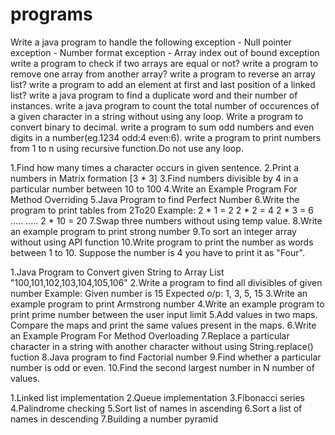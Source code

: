 # programs


Write a java program to handle the following exception
    - Null pointer exception
    - Number format exception
    - Array index out of bound exception
write a program to check if two arrays are equal or not?
write a program to remove one array from another array?
write a program to reverse an array list?
write a program to add an element at first and last position of a linked list?
write a java program to find a duplicate word and their number of instances.
write a java program to count the total number of occurences of a given character in a string without using any loop.
Write a program to convert binary to decimal.
write a program to sum odd numbers and even digits in a number(eg.1234 odd:4 even:6).
write a program to print numbers from 1 to n using recursive function.Do not use any loop.


1.Find how many times a character occurs in given sentence.
2.Print a numbers in Matrix formation [3 * 3]
3.Find numbers divisible by 4 in a particular number between 10 to 100
4.Write an Example Program For Method Overriding
5.Java Program to find Perfect Number
6.Write the program to print tables from 2To20
   Example: 2 * 1 = 2
            2 * 2 = 4
            2 * 3 = 6
            .....
            .....
            2 * 10 = 20
7.Swap three numbers without using temp value.
8.Write an example program to print strong number
9.To sort an integer array without using API function
10.Write program to print the number as words between 1 to 10. Suppose the number is 4 you have to print it as "Four".


1.Java Program to Convert given String to Array List "100,101,102,103,104,105,106"
2.Write a program to find all divisibles of given number
    Example: Given number is 15
    Expected o/p: 1, 3, 5, 15
3.Write an example program to print Armstrong number
4.Write an example program to print prime number between the user input limit
5.Add values in two maps. Compare the maps and print the same values present in the maps.
6.Write an Example Program For Method Overloading
7.Replace a particular character in a string with another character without using String.replace() fuction
8.Java program to find Factorial number
9.Find whether a particular number is odd or even.
10.Find the second largest number in N number of values.



1.Linked list implementation
2.Queue implementation
3.Fibonacci series
4.Palindrome checking
5.Sort list of names in ascending
6.Sort a list of names in descending
7.Building a number pyramid
